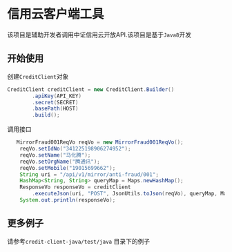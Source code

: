 # 信用云客户端工具

该项目是辅助开发者调用中证信用云开放API.该项目是基于`Java8`开发

## 开始使用

创建`CreditClient`对象

```java
CreditClient creditClient = new CreditClient.Builder()
        .apiKey(API_KEY)
        .secret(SECRET)
        .basePath(HOST)
        .build();
```

调用接口

```java
   MirrorFraud001ReqVo reqVo = new MirrorFraud001ReqVo();
    reqVo.setIdNo("341225198906274952");
    reqVo.setName("马化腾");
    reqVo.setOrgName("腾通讯");
    reqVo.setMobile("19015699662");
    String uri = "/api/v1/mirror/anti-fraud/001";
    HashMap<String, String> queryMap = Maps.newHashMap();
    ResponseVo responseVo = creditClient
        .executeJson(uri, "POST", JsonUtils.toJson(reqVo), queryMap, Maps.newHashMap());
    System.out.println(responseVo);
```



## 更多例子

请参考`credit-client-java/test/java` 目录下的例子